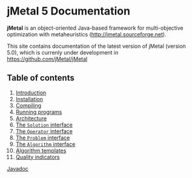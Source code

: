 # jMetal 5 Documentation

**jMetal** is an object-oriented Java-based framework for multi-objective optimization with metaheuristics
(http://jmetal.sourceforge.net).

This site contains documentation of the latest version of jMetal (version 5.0), which is currenly under development in https://github.com/jMetal/jMetal 

## Table of contents
1. [Introduction](introduction.md)
2. [Installation](installation.md)
  1. [Compiling](compiling.md)
  2. [Running programs](running.md)
3. [Architecture](architecture.md)
 1. [The `Solution` interface](solution.md)
 2. [The `Operator` interface](operator.md)
 3. [The `Problem` interface](problem.md)
 4. [The `Algorithm` interface](algorithm.md)
4. [Algorithm templates]()
5. [Quality indicators]()


[Javadoc](https://github.com/jMetal/jMetalDocumentation/blob/master/apidocs/index.html)
